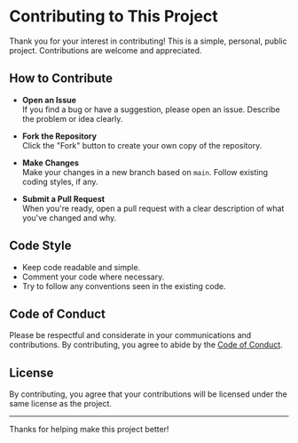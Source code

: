 # Contributing to This Project

Thank you for your interest in contributing! This is a simple, personal, public project. Contributions are welcome and appreciated.

## How to Contribute

- **Open an Issue**  
  If you find a bug or have a suggestion, please open an issue. Describe the problem or idea clearly.

- **Fork the Repository**  
  Click the "Fork" button to create your own copy of the repository.

- **Make Changes**  
  Make your changes in a new branch based on `main`. Follow existing coding styles, if any.

- **Submit a Pull Request**  
  When you're ready, open a pull request with a clear description of what you've changed and why.

## Code Style

- Keep code readable and simple.
- Comment your code where necessary.
- Try to follow any conventions seen in the existing code.

## Code of Conduct

Please be respectful and considerate in your communications and contributions. By contributing, you agree to abide by the [Code of Conduct](./docs/CODE_OF_CONDUCT.md).

## License

By contributing, you agree that your contributions will be licensed under the same license as the project.

---

Thanks for helping make this project better!
